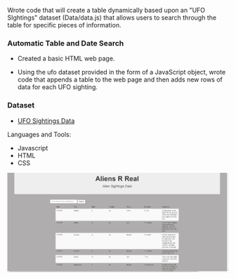 Wrote code that will create a table dynamically based upon an "UFO SIghtings" dataset (Data/data.js) that allows users to search through the table for specific pieces of information. 

### Automatic Table and Date Search

* Created a basic HTML web page.

* Using the ufo dataset provided in the form of a JavaScript object, wrote code that appends a table to the web page and then adds new rows of data for each UFO sighting.

### Dataset

* [UFO Sightings Data](Data/data.js)

Languages and Tools:
- Javascript
- HTML
- CSS

![alien](alien.png)
